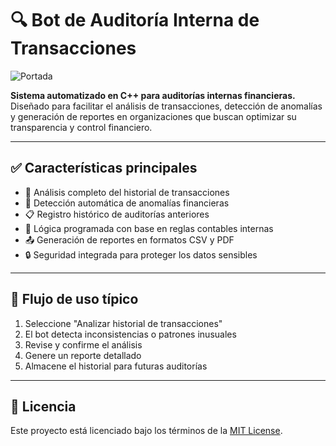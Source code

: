 # 🔍 Bot de Auditoría Interna de Transacciones

![Portada](https://i.pinimg.com/736x/7a/b1/73/7ab173a65cc849e2f0205a04ad4ed974.jpg)

**Sistema automatizado en C++ para auditorías internas financieras.**  
Diseñado para facilitar el análisis de transacciones, detección de anomalías y generación de reportes en organizaciones que buscan optimizar su transparencia y control financiero.

---

## ✅ Características principales

- 🧾 Análisis completo del historial de transacciones
- 🚨 Detección automática de anomalías financieras
- 📋 Registro histórico de auditorías anteriores
- 🧠 Lógica programada con base en reglas contables internas
- 📤 Generación de reportes en formatos CSV y PDF
- 🔒 Seguridad integrada para proteger los datos sensibles

---

## 🧪 Flujo de uso típico

1. Seleccione "Analizar historial de transacciones"
2. El bot detecta inconsistencias o patrones inusuales
3. Revise y confirme el análisis
4. Genere un reporte detallado
5. Almacene el historial para futuras auditorías

---

## 📄 Licencia

Este proyecto está licenciado bajo los términos de la [MIT License](LICENSE).